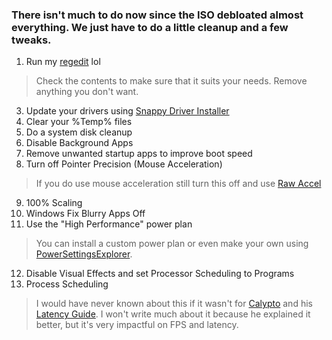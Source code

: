 ### There isn't much to do now since the ISO debloated almost everything. We just have to do a little cleanup and a few tweaks.

1. Run my [regedit](registrytweaks.reg) lol
> Check the contents to make sure that it suits your needs. Remove anything you don't want.
3. Update your drivers using [Snappy Driver Installer](https://sdi-tool.org/)
4. Clear your %Temp% files
5. Do a system disk cleanup
6. Disable Background Apps
7. Remove unwanted startup apps to improve boot speed
8. Turn off Pointer Precision (Mouse Acceleration)
> If you do use mouse acceleration still turn this off and use [Raw Accel](https://github.com/a1xd/rawaccel)
9. 100% Scaling
10. Windows Fix Blurry Apps Off
11. Use the "High Performance" power plan
> You can install a custom power plan or even make your own using [PowerSettingsExplorer](https://forums.guru3d.com/threads/windows-power-plan-settings-explorer-utility.416058/).
12. Disable Visual Effects and set Processor Scheduling to Programs
13. Process Scheduling
> I would have never known about this if it wasn't for [Calypto](https://twitter.com/CaIypto) and his [Latency Guide](https://docs.google.com/document/d/1c2-lUJq74wuYK1WrA_bIvgb89dUN0sj8-hO3vqmrau4/edit). I won't write much about it because he explained it better, but it's very impactful on FPS and latency.
